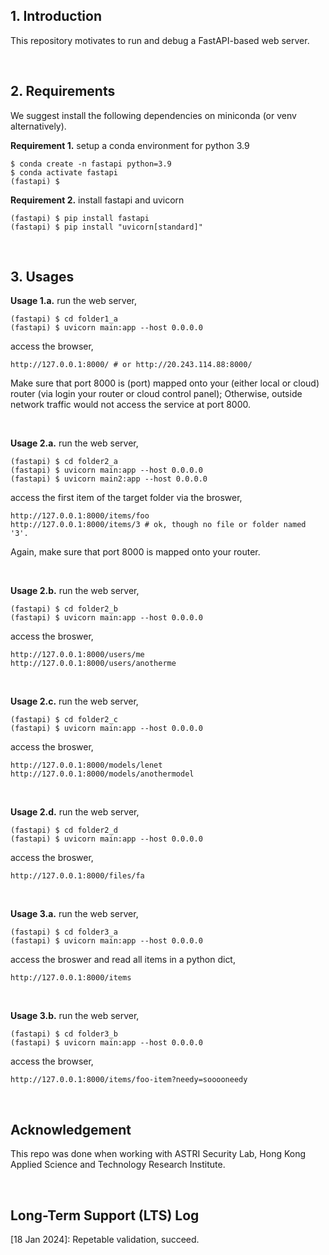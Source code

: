 ## 1. Introduction

This repository motivates to run and debug a FastAPI-based web server.

<br>

## 2. Requirements

We suggest install the following dependencies on miniconda (or venv alternatively).

**Requirement 1.** setup a conda environment for python 3.9
```shell
$ conda create -n fastapi python=3.9
$ conda activate fastapi
(fastapi) $
```

**Requirement 2.** install fastapi and uvicorn
```shell
(fastapi) $ pip install fastapi
(fastapi) $ pip install "uvicorn[standard]"
```

<br>

## 3. Usages

**Usage 1.a.** run the web server,
```shell
(fastapi) $ cd folder1_a
(fastapi) $ uvicorn main:app --host 0.0.0.0
```

access the browser, 
```
http://127.0.0.1:8000/ # or http://20.243.114.88:8000/
```

Make sure that port 8000 is (port) mapped onto your (either local or cloud) router (via login your router or cloud control panel); Otherwise, outside network traffic would not access the service at port 8000.

<br>

**Usage 2.a.** run the web server,
```shell
(fastapi) $ cd folder2_a
(fastapi) $ uvicorn main:app --host 0.0.0.0
(fastapi) $ uvicorn main2:app --host 0.0.0.0
```

access the first item of the target folder via the broswer,
```
http://127.0.0.1:8000/items/foo
http://127.0.0.1:8000/items/3 # ok, though no file or folder named '3'.
```

Again, make sure that port 8000 is mapped onto your router.

<br>

**Usage 2.b.** run the web server,
```shell
(fastapi) $ cd folder2_b
(fastapi) $ uvicorn main:app --host 0.0.0.0
```

access the broswer,
```
http://127.0.0.1:8000/users/me
http://127.0.0.1:8000/users/anotherme
```

<br>

**Usage 2.c.** run the web server,
```shell
(fastapi) $ cd folder2_c
(fastapi) $ uvicorn main:app --host 0.0.0.0
```

access the broswer,
```
http://127.0.0.1:8000/models/lenet
http://127.0.0.1:8000/models/anothermodel
```

<br>

**Usage 2.d.** run the web server,
```shell
(fastapi) $ cd folder2_d
(fastapi) $ uvicorn main:app --host 0.0.0.0 
```

access the broswer,
```
http://127.0.0.1:8000/files/fa
```

<br>

**Usage 3.a.** run the web server,
```shell
(fastapi) $ cd folder3_a
(fastapi) $ uvicorn main:app --host 0.0.0.0
```

access the broswer and read all items in a python dict,
```
http://127.0.0.1:8000/items
```

<br>

**Usage 3.b.** run the web server,
```shell
(fastapi) $ cd folder3_b
(fastapi) $ uvicorn main:app --host 0.0.0.0
```

access the browser, 
```
http://127.0.0.1:8000/items/foo-item?needy=sooooneedy
```










<br>

## Acknowledgement

This repo was done when working with ASTRI Security Lab, Hong Kong Applied Science and Technology Research Institute.

<br>

## Long-Term Support (LTS) Log

[18 Jan 2024]: Repetable validation, succeed.

